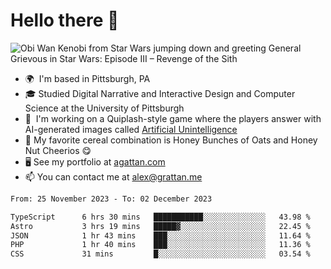 <!--
**GameDog9988/GameDog9988** is a ✨ _special_ ✨ repository because its `README.md` (this file) appears on your GitHub profile.

Here are some ideas to get you started:

- 🔭 I’m currently working on ...
- 🌱 I’m currently learning ...
- 👯 I’m looking to collaborate on ...
- 🤔 I’m looking for help with ...
- 💬 Ask me about ...
- 📫 How to reach me: ...
- 😄 Pronouns: ...
- ⚡ Fun fact: ...
-->



Hello there 👋
==================================

![Obi Wan Kenobi from Star Wars jumping down and greeting General Grievous in Star Wars: Episode III – Revenge of the Sith](https://github.com/agrattan0820/agrattan0820/assets/51346343/689e56eb-29be-46a5-a079-28ea727b5f7e)


- 🌍  I'm based in Pittsburgh, PA
- 🎓  Studied Digital Narrative and Interactive Design and Computer Science at the University of Pittsburgh
- 👾  I'm working on a Quiplash-style game where the players answer with AI-generated images called [Artificial Unintelligence](https://github.com/agrattan0820/artificial-unintelligence)
- 🥣  My favorite cereal combination is Honey Bunches of Oats and Honey Nut Cheerios 😋
- 🖥️  See my portfolio at [agattan.com](http://agrattan.com/)
- 📫  You can contact me at [alex@grattan.me](mailto:alex@grattan.me)

<!--START_SECTION:waka-->

```txt
From: 25 November 2023 - To: 02 December 2023

TypeScript      6 hrs 30 mins   ███████████░░░░░░░░░░░░░░   43.98 %
Astro           3 hrs 19 mins   █████▓░░░░░░░░░░░░░░░░░░░   22.45 %
JSON            1 hr 43 mins    ███░░░░░░░░░░░░░░░░░░░░░░   11.64 %
PHP             1 hr 40 mins    ███░░░░░░░░░░░░░░░░░░░░░░   11.36 %
CSS             31 mins         █░░░░░░░░░░░░░░░░░░░░░░░░   03.54 %
```

<!--END_SECTION:waka-->
